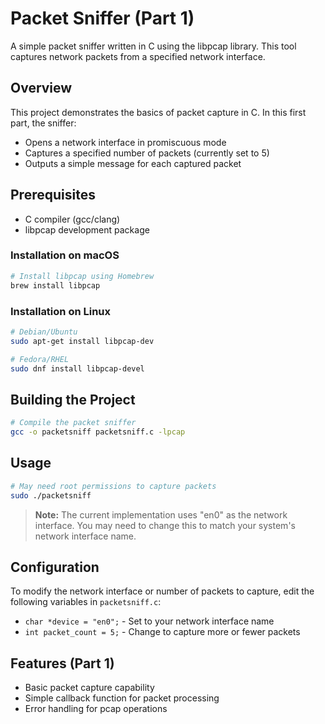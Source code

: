 # Packet Sniffer (Part 1)

A simple packet sniffer written in C using the libpcap library. This tool captures network packets from a specified network interface.

## Overview

This project demonstrates the basics of packet capture in C. In this first part, the sniffer:
- Opens a network interface in promiscuous mode
- Captures a specified number of packets (currently set to 5)
- Outputs a simple message for each captured packet

## Prerequisites

- C compiler (gcc/clang)
- libpcap development package

### Installation on macOS

```bash
# Install libpcap using Homebrew
brew install libpcap
```

### Installation on Linux

```bash
# Debian/Ubuntu
sudo apt-get install libpcap-dev

# Fedora/RHEL
sudo dnf install libpcap-devel
```

## Building the Project

```bash
# Compile the packet sniffer
gcc -o packetsniff packetsniff.c -lpcap
```

## Usage

```bash
# May need root permissions to capture packets
sudo ./packetsniff
```

> **Note:** The current implementation uses "en0" as the network interface. You may need to change this to match your system's network interface name.

## Configuration

To modify the network interface or number of packets to capture, edit the following variables in `packetsniff.c`:

- `char *device = "en0";` - Set to your network interface name
- `int packet_count = 5;` - Change to capture more or fewer packets

## Features (Part 1)

- Basic packet capture capability
- Simple callback function for packet processing
- Error handling for pcap operations



